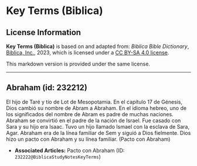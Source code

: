 # Key Terms (Biblica)

## License Information

**Key Terms (Biblica)** is based on and adapted from: _Biblica Bible Dictionary_, [Biblica, Inc.](https://www.biblica.com/), 2023, which is licensed under a [CC BY-SA 4.0 license](https://creativecommons.org/licenses/by-sa/4.0/legalcode.en).

This markdown version is provided under the same license.



--------------------------------

## Abraham (id: 232212)

El hijo de Taré y tío de Lot de Mesopotamia. En el capítulo 17 de Génesis, Dios cambió su nombre de Abram a Abraham. En el idioma hebreo, uno de los significados del nombre de Abram es padre de muchas naciones. Abraham se convirtió en el padre de la nación de Israel. Fue casado con Sara y su hijo era Isaac. Tuvo un hijo llamado Ismael con la esclava de Sara, Agar. Abraham era de la línea familiar de Sem y siguió a Dios fielmente. Dios hizo un pacto con Abraham y su línea familiar. (Pacto con Abraham)

* **Associated Articles:** Pacto con Abraham (ID: `232222@BiblicaStudyNotesKeyTerms`)

